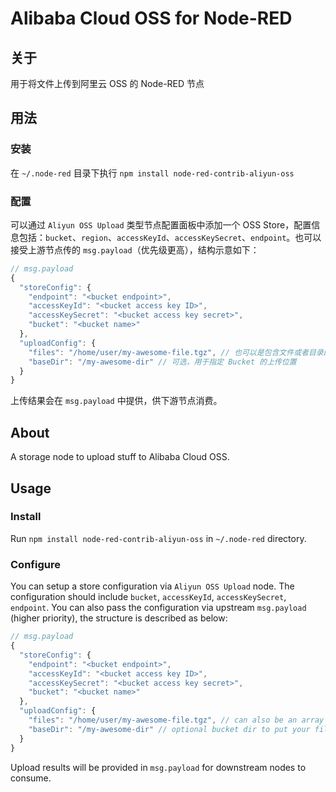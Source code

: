 # Alibaba Cloud OSS for Node-RED

## 关于
用于将文件上传到阿里云 OSS 的 Node-RED 节点

## 用法

### 安装
在 `~/.node-red` 目录下执行 `npm install node-red-contrib-aliyun-oss`

### 配置
可以通过 `Aliyun OSS Upload` 类型节点配置面板中添加一个 OSS Store，配置信息包括：`bucket`、`region`、`accessKeyId`、`accessKeySecret`、`endpoint`。也可以接受上游节点传的 `msg.payload`（优先级更高），结构示意如下：

```javascript
// msg.payload
{
  "storeConfig": {
    "endpoint": "<bucket endpoint>",
    "accessKeyId": "<bucket access key ID>",
    "accessKeySecret": "<bucket access key secret>",
    "bucket": "<bucket name>"
  },
  "uploadConfig": {
    "files": "/home/user/my-awesome-file.tgz", // 也可以是包含文件或者目录的数组
    "baseDir": "/my-awesome-dir" // 可选，用于指定 Bucket 的上传位置
  }
}
```
上传结果会在 `msg.payload` 中提供，供下游节点消费。

## About
A storage node to upload stuff to Alibaba Cloud OSS.

## Usage

### Install
Run `npm install node-red-contrib-aliyun-oss` in `~/.node-red` directory.

### Configure
You can setup a store configuration via `Aliyun OSS Upload` node. The configuration should include `bucket`, `accessKeyId`, `accessKeySecret`, `endpoint`. You can also pass the configuration via upstream `msg.payload` (higher priority), the structure is described as below:


```javascript
// msg.payload
{
  "storeConfig": {
    "endpoint": "<bucket endpoint>",
    "accessKeyId": "<bucket access key ID>",
    "accessKeySecret": "<bucket access key secret>",
    "bucket": "<bucket name>"
  },
  "uploadConfig": {
    "files": "/home/user/my-awesome-file.tgz", // can also be an array containing files or dirs, or both
    "baseDir": "/my-awesome-dir" // optional bucket dir to put your files in, if not provided, the files will be uploaded to the root of the bucket
  }
}
```

Upload results will be provided in `msg.payload` for downstream nodes to consume.
